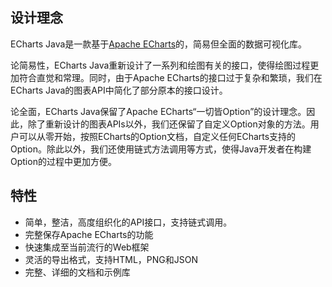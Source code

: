 ## 设计理念

ECharts Java是一款基于[Apache ECharts](https://echarts.apache.org/en/index.html)的，简易但全面的数据可视化库。

论简易性，ECharts Java重新设计了一系列和绘图有关的接口，使得绘图过程更加符合直觉和常理。同时，由于Apache ECharts的接口过于复杂和繁琐，我们在ECharts Java的图表API中简化了部分原本的接口设计。

论全面，ECharts Java保留了Apache ECharts“一切皆Option”的设计理念。因此，除了重新设计的图表APIs以外，我们还保留了自定义Option对象的方法。用户可以从零开始，按照ECharts的Option文档，自定义任何ECharts支持的Option。除此以外，我们还使用链式方法调用等方式，使得Java开发者在构建Option的过程中更加方便。

## 特性

- 简单，整洁，高度组织化的API接口，支持链式调用。
- 完整保存Apache ECharts的功能
- 快速集成至当前流行的Web框架
- 灵活的导出格式，支持HTML，PNG和JSON
- 完整、详细的文档和示例库
